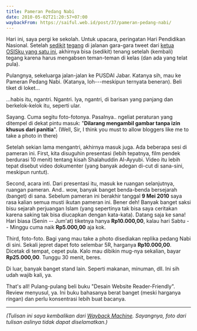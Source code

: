 ```yaml
---
title: Pameran Pedang Nabi
date: 2010-05-02T21:20:57+07:00
waybackFrom: https://saiful.web.id/post/37/pameran-pedang-nabi/
---
```

Hari ini, saya pergi ke sekolah. Untuk upacara, peringatan Hari Pendidikan Nasional. Setelah [sedikit][1] [tegang][2] di jalanan gara-gara tweet dari [ketua OSISku yang satu ini][3], akhirnya bisa (sedikit) tenang setelah (kembali) tegang karena harus mengabsen teman-teman di kelas (dan ada yang telat pula).

Pulangnya, sekeluarga jalan-jalan ke PUSDAI Jabar. Katanya sih, mau ke Pameran Pedang Nabi. (Katanya, loh---meskipun ternyata beneran). Beli tiket di loket...

...habis itu, ngantri. Ngantri. Iya, ngantri, di barisan yang panjang dan berkelok-kelok itu, seperti ular.

<!--more-->

Sayang. Cuma segitu foto-fotonya. Pasalnya.. ngeliat peraturan yang ditempel di dekat pintu masuk: "**Dilarang mengambil gambar tanpa izin khusus dari panitia**". (Well, Sir, I think you must to allow bloggers like me to take a photo in there)

Setelah sekian lama mengantri, akhirnya masuk juga. Ada beberapa sesi di pameran ini. First, kita disuguhin presentasi (lebih tepatnya, film pendek berdurasi 10 menit) tentang kisah Shalahuddin Al-Ayyubi. Video itu lebih tepat disebut video dokumenter (yang banyak adegan di-cut di sana-sini, meskipun runtut).

Second, acara inti. Dari presentasi itu, masuk ke ruangan selanjutnya, ruangan pameran. And.. wow, banyak banget benda-benda bersejarah (banget) di sana. Sebelum pameran ini berakhir tanggal **9 Mei 2010** saya rasa kalian semua musti ikutan pameran ini. Bener deh! Banyak banget saksi bisu sejarah perjuangan Islam (yang sepertinya tak bisa saya ceritakan karena saking tak bisa diucapkan dengan kata-kata). Datang saja ke sana! Hari biasa (Senin -- Jum'at) tiketnya hanya **Rp10.000,00**, kalau hari Sabtu -- Minggu cuma naik **Rp5.000,00** aja kok.

Third, foto-foto. Bagi yang mau take a photo disediakan replika pedang Nabi di sini. Sekali jepret dapet foto selembar 5R, harganya **Rp10.000,00**. Dicetak di tempat, cepet pula. Kalo mau dibikin mug-nya sekalian, bayar **Rp25.000,00**. Tunggu 30 menit, beres.

Di luar, banyak banget stand lain. Seperti makanan, minuman, dll. Ini sih udah wajib kali, ya.

That's all! Pulang-pulang beli buku "Desain Website Reader-Friendly". Review menyusul, ya. Ini buku bahasanya berat banget (meski harganya ringan) dan perlu konsentrasi lebih buat bacanya.

---

_(Tulisan ini saya kembalikan dari [Wayback Machine][4]. Sayangnya, foto dari tulisan aslinya tidak dapat diselamatkan.)_

[1]: http://twitter.com/saifulwebid/status/13214260132
[2]: http://twitter.com/saifulwebid/status/13214766583
[3]: http://twitter.com/nphewe/status/13213880025
[4]: https://web.archive.org/
